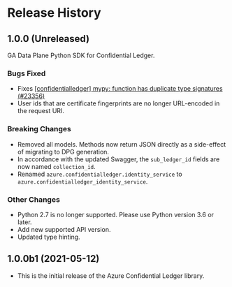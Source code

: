 # Release History

## 1.0.0 (Unreleased)

GA Data Plane Python SDK for Confidential Ledger.

### Bugs Fixed
- Fixes [[confidentialledger] mypy: function has duplicate type signatures (#23356)](https://github.com/Azure/azure-sdk-for-python/issues/23356)
- User ids that are certificate fingerprints are no longer URL-encoded in the request URI.

### Breaking Changes
- Removed all models. Methods now return JSON directly as a side-effect of migrating to DPG generation.
- In accordance with the updated Swagger, the `sub_ledger_id` fields are now named `collection_id`.
- Renamed `azure.confidentialledger.identity_service` to `azure.confidentialledger_identity_service`.

### Other Changes

- Python 2.7 is no longer supported. Please use Python version 3.6 or later.
- Add new supported API version.
- Updated type hinting.

## 1.0.0b1 (2021-05-12)

- This is the initial release of the Azure Confidential Ledger library.